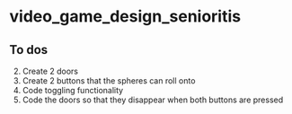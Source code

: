 # video_game_design_senioritis

## To dos

2. Create 2 doors
3. Create 2 buttons that the spheres can roll onto
4. Code toggling functionality
5. Code the doors so that they disappear when both buttons are pressed
